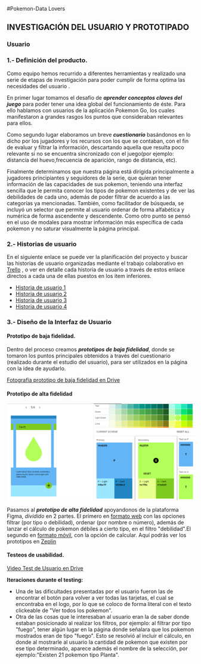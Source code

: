 #Pokemon-Data Lovers

## INVESTIGACIÓN DEL USUARIO Y PROTOTIPADO

### Usuario

### **1.- Definición del producto.**

Como equipo hemos recurrido a diferentes herramientas y realizado una serie de etapas de investigación para poder cumplir de forma optima las necesidades del usuario . 

En primer lugar tomamos el desafío de _**aprender conceptos claves del juego**_ para poder tener una idea global del funcionamiento de éste. Para ello hablamos con usuarios de la aplicación Pokemon Go, los cuales manifestaron a grandes rasgos los puntos que consideraban relevantes para ellos.

Como segundo lugar elaboramos un breve _**cuestionario**_ basándonos en lo dicho por los jugadores y los recursos con los que se contaban, con el fin de evaluar y filtrar la información, descartando aquella que resulta poco relevante si no se encuentra sincronizado con el juego(por ejemplo: distancia del huevo,frecuencia de aparición, rango de distancia, etc).

Finalmente determinamos que nuestra página está dirigida principalmente a jugadores principiantes y seguidores de la serie, que quieran tener información de las capacidades de sus pokemon, teniendo una interfaz sencilla que le permita conocer los tipos de pokemon existentes y de ver las debilidades de cada uno, además de poder filtrar de acuerdo a las categorías ya mencionadas. También, como facilitador de búsqueda, se incluyó un selector que permite al usuario ordenar de forma alfabética y numérica de forma ascendente y descendente. Como otro punto se pensó en el uso de modales para mostrar información más específica de cada pokemon y no saturar visualmente la página principal.

### **2.- Historias de usuario** 

En el siguiente enlace se puede ver la planificación del proyecto y buscar las historias de usuario organizadas mediante el trabajo colaborativo en [Trello](https://trello.com/b/FtpL7G78/pokemon) , o ver en detalle cada historia de usuario a través de estos enlace directos a cada una de ellas puestos en los item inferiores.
- [Historia de usuario 1](https://trello.com/c/5Ssujcum/20-hu-1)
- [Historia de usuario 2](https://trello.com/c/PO4caJLp/21-hu-2)
- [Historia de usuario 3](https://trello.com/c/o4EC464E/22-hu-3)
- [Historia de usuario 4](https://trello.com/c/pBktnNl4/43-hu-4)

### **3.- Diseño de la Interfaz de Usuario**

#### Prototipo de baja fidelidad.

Dentro del proceso creamos _**prototipos de baja fidelidad**_, donde se tomaron los puntos principales obtenidos a través del cuestionario (realizado durante el estudio del usuario), para ser utilizados en la página con la idea de ayudarlo.

[Fotografía prototipo de baja fidelidad en Drive](https://drive.google.com/open?id=1MjarByTzzLahgDzRsPdHXtEMfL8bg592)

#### Prototipo de alta fidelidad

![Paleta de colores](src/img/Color-Tool.png)

 Pasamos al _**prototipo de alta fidelidad**_ apoyandonos de la plataforma Figma, *dividido* en 2 partes. El primero en [formato web](https://www.figma.com/proto/UklgZbnbeiRK3uRGfYdwxycz/Pokemon-prototipe?node-id=44%3A1&scaling=min-zoom) con las opciones filtrar (por tipo o debilidad), ordenar (por nombre o número), además de lanzar el cálculo de pokemon débiles a cierto tipo, en el filtro "debilidad".El segundo en [formato móvil](https://www.figma.com/file/dHEHnZKbmbC33I0HEpZOxOSB/App-Pokemon-para-celular?node-id=0%3A1), con la opción de calcular.
Aquí podrás ver los prototipos en [Zeplin](zpl.io/VQvB34m)

#### Testeos de usabilidad.

[Video Test de Usuario en Drive](https://drive.google.com/open?id=1YLESpd8c1876sfjE_PMoM8ctx_t6_vve)

**Iteraciones durante el testing:**

- Una de las dificultades presentadas por el usuario fueron las de encontrar el botón para volver a ver todas las tarjetas, el cual se encontraba en el logo, por lo que se coloco de forma literal con el texto clickeable de "Ver todos los pokemon".
- Otra de las cosas que le interesaban al usuario eran la de saber donde estaban posicionado al realizar los filtros, por ejemplo: al filtrar por tipo "fuego", tener algún lugar en la página donde señalara que los pokemon mostrados eran de tipo "fuego". Esto se resolvió al incluir el cálculo, en donde al mostrarle al usuario la cantidad de pokemon que existen por ese tipo determinado, aparece además el nombre de la selección, por ejemplo:"Existen 21 pokemon tipo Planta".


